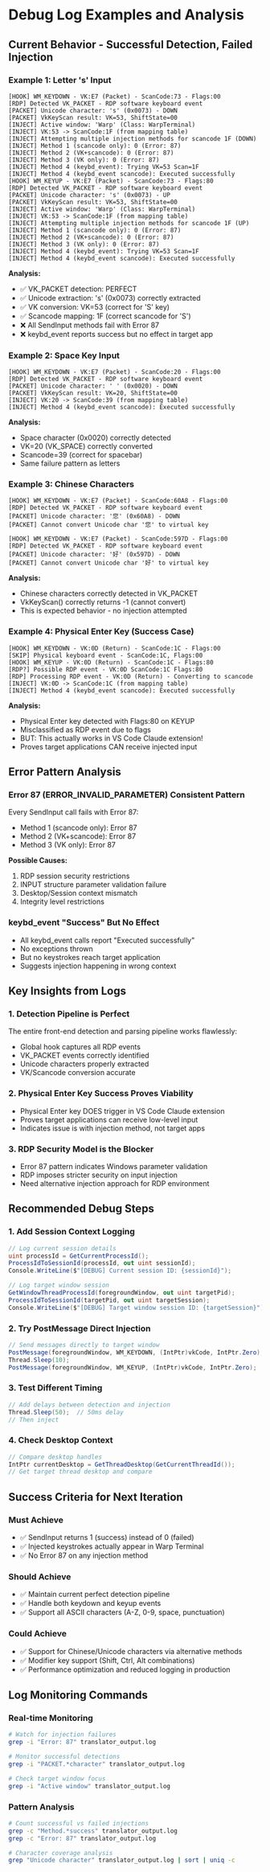 # Debug Log Examples and Analysis

## Current Behavior - Successful Detection, Failed Injection

### Example 1: Letter 's' Input
```
[HOOK] WM_KEYDOWN - VK:E7 (Packet) - ScanCode:73 - Flags:00
[RDP] Detected VK_PACKET - RDP software keyboard event
[PACKET] Unicode character: 's' (0x0073) - DOWN
[PACKET] VkKeyScan result: VK=53, ShiftState=00
[INJECT] Active window: 'Warp' (Class: WarpTerminal)
[INJECT] VK:53 -> ScanCode:1F (from mapping table)
[INJECT] Attempting multiple injection methods for scancode 1F (DOWN)
[INJECT] Method 1 (scancode only): 0 (Error: 87)
[INJECT] Method 2 (VK+scancode): 0 (Error: 87)
[INJECT] Method 3 (VK only): 0 (Error: 87)
[INJECT] Method 4 (keybd_event): Trying VK=53 Scan=1F
[INJECT] Method 4 (keybd_event scancode): Executed successfully
[HOOK] WM_KEYUP - VK:E7 (Packet) - ScanCode:73 - Flags:80
[RDP] Detected VK_PACKET - RDP software keyboard event
[PACKET] Unicode character: 's' (0x0073) - UP
[PACKET] VkKeyScan result: VK=53, ShiftState=00
[INJECT] Active window: 'Warp' (Class: WarpTerminal)
[INJECT] VK:53 -> ScanCode:1F (from mapping table)
[INJECT] Attempting multiple injection methods for scancode 1F (UP)
[INJECT] Method 1 (scancode only): 0 (Error: 87)
[INJECT] Method 2 (VK+scancode): 0 (Error: 87)
[INJECT] Method 3 (VK only): 0 (Error: 87)
[INJECT] Method 4 (keybd_event): Trying VK=53 Scan=1F
[INJECT] Method 4 (keybd_event scancode): Executed successfully
```

**Analysis:**
- ✅ VK_PACKET detection: PERFECT
- ✅ Unicode extraction: 's' (0x0073) correctly extracted
- ✅ VK conversion: VK=53 (correct for 'S' key)
- ✅ Scancode mapping: 1F (correct scancode for 'S')
- ❌ All SendInput methods fail with Error 87
- ❌ keybd_event reports success but no effect in target app

### Example 2: Space Key Input
```
[HOOK] WM_KEYDOWN - VK:E7 (Packet) - ScanCode:20 - Flags:00
[RDP] Detected VK_PACKET - RDP software keyboard event
[PACKET] Unicode character: ' ' (0x0020) - DOWN
[PACKET] VkKeyScan result: VK=20, ShiftState=00
[INJECT] VK:20 -> ScanCode:39 (from mapping table)
[INJECT] Method 4 (keybd_event scancode): Executed successfully
```

**Analysis:**
- Space character (0x0020) correctly detected
- VK=20 (VK_SPACE) correctly converted
- Scancode=39 (correct for spacebar)
- Same failure pattern as letters

### Example 3: Chinese Characters
```
[HOOK] WM_KEYDOWN - VK:E7 (Packet) - ScanCode:60A8 - Flags:00
[RDP] Detected VK_PACKET - RDP software keyboard event
[PACKET] Unicode character: '您' (0x60A8) - DOWN
[PACKET] Cannot convert Unicode char '您' to virtual key

[HOOK] WM_KEYDOWN - VK:E7 (Packet) - ScanCode:597D - Flags:00
[RDP] Detected VK_PACKET - RDP software keyboard event
[PACKET] Unicode character: '好' (0x597D) - DOWN
[PACKET] Cannot convert Unicode char '好' to virtual key
```

**Analysis:**
- Chinese characters correctly detected in VK_PACKET
- VkKeyScan() correctly returns -1 (cannot convert)
- This is expected behavior - no injection attempted

### Example 4: Physical Enter Key (Success Case)
```
[HOOK] WM_KEYDOWN - VK:0D (Return) - ScanCode:1C - Flags:00
[SKIP] Physical keyboard event - ScanCode:1C, Flags:00
[HOOK] WM_KEYUP - VK:0D (Return) - ScanCode:1C - Flags:80
[RDP?] Possible RDP event - VK:0D ScanCode:1C Flags:80
[RDP] Processing RDP event - VK:0D (Return) - Converting to scancode
[INJECT] VK:0D -> ScanCode:1C (from mapping table)
[INJECT] Method 4 (keybd_event scancode): Executed successfully
```

**Analysis:**
- Physical Enter key detected with Flags:80 on KEYUP
- Misclassified as RDP event due to flags
- BUT: This actually works in VS Code Claude extension!
- Proves target applications CAN receive injected input

## Error Pattern Analysis

### Error 87 (ERROR_INVALID_PARAMETER) Consistent Pattern
Every SendInput call fails with Error 87:
- Method 1 (scancode only): Error 87
- Method 2 (VK+scancode): Error 87  
- Method 3 (VK only): Error 87

**Possible Causes:**
1. RDP session security restrictions
2. INPUT structure parameter validation failure
3. Desktop/Session context mismatch
4. Integrity level restrictions

### keybd_event "Success" But No Effect
- All keybd_event calls report "Executed successfully"
- No exceptions thrown
- But no keystrokes reach target application
- Suggests injection happening in wrong context

## Key Insights from Logs

### 1. Detection Pipeline is Perfect
The entire front-end detection and parsing pipeline works flawlessly:
- Global hook captures all RDP events
- VK_PACKET events correctly identified
- Unicode characters properly extracted
- VK/Scancode conversion accurate

### 2. Physical Enter Key Success Proves Viability
- Physical Enter key DOES trigger in VS Code Claude extension
- Proves target applications can receive low-level input
- Indicates issue is with injection method, not target apps

### 3. RDP Security Model is the Blocker
- Error 87 pattern indicates Windows parameter validation
- RDP imposes stricter security on input injection
- Need alternative injection approach for RDP environment

## Recommended Debug Steps

### 1. Add Session Context Logging
```c#
// Log current session details
uint processId = GetCurrentProcessId();
ProcessIdToSessionId(processId, out uint sessionId);
Console.WriteLine($"[DEBUG] Current session ID: {sessionId}");

// Log target window session
GetWindowThreadProcessId(foregroundWindow, out uint targetPid);
ProcessIdToSessionId(targetPid, out uint targetSession);
Console.WriteLine($"[DEBUG] Target window session ID: {targetSession}");
```

### 2. Try PostMessage Direct Injection
```c#
// Send messages directly to target window
PostMessage(foregroundWindow, WM_KEYDOWN, (IntPtr)vkCode, IntPtr.Zero);
Thread.Sleep(10);
PostMessage(foregroundWindow, WM_KEYUP, (IntPtr)vkCode, IntPtr.Zero);
```

### 3. Test Different Timing
```c#
// Add delays between detection and injection
Thread.Sleep(50);  // 50ms delay
// Then inject
```

### 4. Check Desktop Context
```c#
// Compare desktop handles
IntPtr currentDesktop = GetThreadDesktop(GetCurrentThreadId());
// Get target thread desktop and compare
```

## Success Criteria for Next Iteration

### Must Achieve
- ✅ SendInput returns 1 (success) instead of 0 (failed)
- ✅ Injected keystrokes actually appear in Warp Terminal
- ✅ No Error 87 on any injection method

### Should Achieve  
- ✅ Maintain current perfect detection pipeline
- ✅ Handle both keydown and keyup events
- ✅ Support all ASCII characters (A-Z, 0-9, space, punctuation)

### Could Achieve
- ✅ Support for Chinese/Unicode characters via alternative methods
- ✅ Modifier key support (Shift, Ctrl, Alt combinations)
- ✅ Performance optimization and reduced logging in production

## Log Monitoring Commands

### Real-time Monitoring
```bash
# Watch for injection failures
grep -i "Error: 87" translator_output.log

# Monitor successful detections
grep -i "PACKET.*character" translator_output.log

# Check target window focus
grep -i "Active window" translator_output.log
```

### Pattern Analysis
```bash
# Count successful vs failed injections
grep -c "Method.*success" translator_output.log
grep -c "Error: 87" translator_output.log

# Character coverage analysis
grep "Unicode character" translator_output.log | sort | uniq -c
```